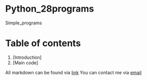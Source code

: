 # Python_28programs
Simple_programs
# Table of contents 
1. [Introduction]
2. [Main code]

All markdown can be found via [link](www.markdownguide.com)
You can contact me via [email](mailto:ajejemusaboyi@gmail.com)
